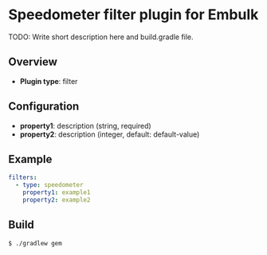 # Speedometer filter plugin for Embulk

TODO: Write short description here and build.gradle file.

## Overview

* **Plugin type**: filter

## Configuration

- **property1**: description (string, required)
- **property2**: description (integer, default: default-value)

## Example

```yaml
filters:
  - type: speedometer
    property1: example1
    property2: example2
```


## Build

```
$ ./gradlew gem
```


